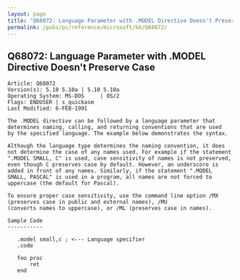 ```yaml
---
layout: page
title: "Q68072: Language Parameter with .MODEL Directive Doesn't Preserve Case"
permalink: /pubs/pc/reference/microsoft/kb/Q68072/
---
```


## Q68072: Language Parameter with .MODEL Directive Doesn't Preserve Case

	Article: Q68072
	Version(s): 5.10 5.10a | 5.10 5.10a
	Operating System: MS-DOS     | OS/2
	Flags: ENDUSER | s_quickasm
	Last Modified: 6-FEB-1991
	
	The .MODEL directive can be followed by a language parameter that
	determines naming, calling, and returning conventions that are used
	by the specified language. The example below demonstrates the syntax.
	
	Although the language type determines the naming convention, it does
	not determine the case of any names used. For example if the statement
	".MODEL SMALL, C" is used, case sensitivity of names is not preserved,
	even though C preserves case by default. However, an underscore is
	added in front of any names. Similarly, if the statement ".MODEL
	SMALL, PASCAL" is used in a program, all names are not forced to
	uppercase (the default for Pascal).
	
	To ensure proper case sensitivity, use the command line option /MX
	(preserves case in public and external names), /MU
	(converts names to uppercase), or /ML (preserves case in names).
	
	Sample Code
	-----------
	
	   .model small,c ; <--- Language specifier
	   .code
	
	   foo proc
	       ret
	   end

